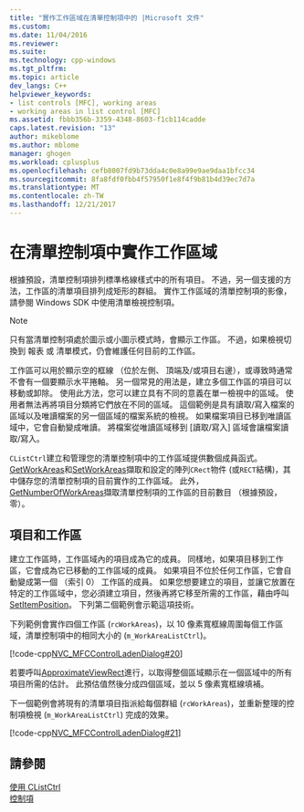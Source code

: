 ```yaml
---
title: "實作工作區域在清單控制項中的 |Microsoft 文件"
ms.custom: 
ms.date: 11/04/2016
ms.reviewer: 
ms.suite: 
ms.technology: cpp-windows
ms.tgt_pltfrm: 
ms.topic: article
dev_langs: C++
helpviewer_keywords:
- list controls [MFC], working areas
- working areas in list control [MFC]
ms.assetid: fbbb356b-3359-4348-8603-f1cb114cadde
caps.latest.revision: "13"
author: mikeblome
ms.author: mblome
manager: ghogen
ms.workload: cplusplus
ms.openlocfilehash: cefb8007fd9b73dda4c0e8a99e9ae9daa1bfcc34
ms.sourcegitcommit: 8fa8fdf0fbb4f57950f1e8f4f9b81b4d39ec7d7a
ms.translationtype: MT
ms.contentlocale: zh-TW
ms.lasthandoff: 12/21/2017
---
```

# <a name="implementing-working-areas-in-list-controls"></a>在清單控制項中實作工作區域
根據預設，清單控制項排列標準格線樣式中的所有項目。 不過，另一個支援的方法，工作區的清單項目排列成矩形的群組。 實作工作區域的清單控制項的影像，請參閱 Windows SDK 中使用清單檢視控制項。  
  
> [!NOTE]
>  只有當清單控制項處於圖示或小圖示模式時，會顯示工作區。 不過，如果檢視切換到 報表 或 清單模式，仍會維護任何目前的工作區。  
  
 工作區可以用於顯示空的框線 （位於左側、 頂端及/或項目右邊），或導致時通常不會有一個要顯示水平捲軸。 另一個常見的用法是，建立多個工作區的項目可以移動或卸除。 使用此方法，您可以建立具有不同的意義在單一檢視中的區域。 使用者無法再將項目分類將它們放在不同的區域。 這個範例是具有讀取/寫入檔案的區域以及唯讀檔案的另一個區域的檔案系統的檢視。 如果檔案項目已移到唯讀區域中，它會自動變成唯讀。 將檔案從唯讀區域移到 [讀取/寫入] 區域會讓檔案讀取/寫入。  
  
 `CListCtrl`建立和管理您的清單控制項中的工作區域提供數個成員函式。 [GetWorkAreas](../mfc/reference/clistctrl-class.md#getworkareas)和[SetWorkAreas](../mfc/reference/clistctrl-class.md#setworkareas)擷取和設定的陣列`CRect`物件 (或`RECT`結構)，其中儲存您的清單控制項的目前實作的工作區域。 此外， [GetNumberOfWorkAreas](../mfc/reference/clistctrl-class.md#getnumberofworkareas)擷取清單控制項的工作區的目前數目 （根據預設，零）。  
  
## <a name="items-and-working-areas"></a>項目和工作區  
 建立工作區時，工作區域內的項目成為它的成員。 同樣地，如果項目移到工作區，它會成為它已移動的工作區域的成員。 如果項目不位於任何工作區，它會自動變成第一個 （索引 0） 工作區的成員。 如果您想要建立的項目，並讓它放置在特定的工作區域中，您必須建立項目，然後再將它移至所需的工作區，藉由呼叫[SetItemPosition](../mfc/reference/clistctrl-class.md#setitemposition)。 下列第二個範例會示範這項技術。  
  
 下列範例會實作四個工作區 (`rcWorkAreas`)，以 10 像素寬框線周圍每個工作區域，清單控制項中的相同大小的 (`m_WorkAreaListCtrl`)。  
  
 [!code-cpp[NVC_MFCControlLadenDialog#20](../mfc/codesnippet/cpp/implementing-working-areas-in-list-controls_1.cpp)]  
  
 若要呼叫[ApproximateViewRect](../mfc/reference/clistctrl-class.md#approximateviewrect)進行，以取得整個區域顯示在一個區域中的所有項目所需的估計。 此預估值然後分成四個區域，並以 5 像素寬框線填補。  
  
 下一個範例會將現有的清單項目指派給每個群組 (`rcWorkAreas`)，並重新整理的控制項檢視 (`m_WorkAreaListCtrl`) 完成的效果。  
  
 [!code-cpp[NVC_MFCControlLadenDialog#21](../mfc/codesnippet/cpp/implementing-working-areas-in-list-controls_2.cpp)]  
  
## <a name="see-also"></a>請參閱  
 [使用 CListCtrl](../mfc/using-clistctrl.md)   
 [控制項](../mfc/controls-mfc.md)

